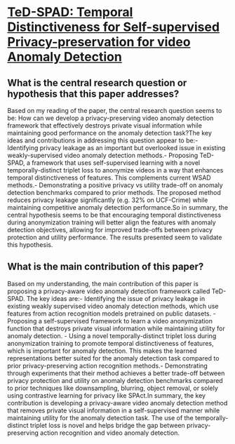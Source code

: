 # [TeD-SPAD: Temporal Distinctiveness for Self-supervised   Privacy-preservation for video Anomaly Detection](https://arxiv.org/abs/2308.11072)

## What is the central research question or hypothesis that this paper addresses?

Based on my reading of the paper, the central research question seems to be: How can we develop a privacy-preserving video anomaly detection framework that effectively destroys private visual information while maintaining good performance on the anomaly detection task?The key ideas and contributions in addressing this question appear to be:- Identifying privacy leakage as an important but overlooked issue in existing weakly-supervised video anomaly detection methods.- Proposing TeD-SPAD, a framework that uses self-supervised learning with a novel temporally-distinct triplet loss to anonymize videos in a way that enhances temporal distinctiveness of features. This complements current WSAD methods.- Demonstrating a positive privacy vs utility trade-off on anomaly detection benchmarks compared to prior methods. The proposed method reduces privacy leakage significantly (e.g. 32% on UCF-Crime) while maintaining competitive anomaly detection performance.So in summary, the central hypothesis seems to be that encouraging temporal distinctiveness during anonymization training will better align the features with anomaly detection objectives, allowing for improved trade-offs between privacy protection and utility performance. The results presented seem to validate this hypothesis.


## What is the main contribution of this paper?

Based on my understanding, the main contribution of this paper is proposing a privacy-aware video anomaly detection framework called TeD-SPAD. The key ideas are:- Identifying the issue of privacy leakage in existing weakly supervised video anomaly detection methods, which use features from action recognition models pretrained on public datasets. - Proposing a self-supervised framework to learn a video anonymization function that destroys private visual information while maintaining utility for anomaly detection. - Using a novel temporally-distinct triplet loss during anonymization training to promote temporal distinctiveness of features, which is important for anomaly detection. This makes the learned representations better suited for the anomaly detection task compared to prior privacy-preserving action recognition methods.- Demonstrating through experiments that their method achieves a better trade-off between privacy protection and utility on anomaly detection benchmarks compared to prior techniques like downsampling, blurring, object removal, or solely using contrastive learning for privacy like SPAct.In summary, the key contribution is developing a privacy-aware video anomaly detection method that removes private visual information in a self-supervised manner while maintaining utility for the anomaly detection task. The use of the temporally-distinct triplet loss is novel and helps bridge the gap between privacy-preserving action recognition and video anomaly detection.
